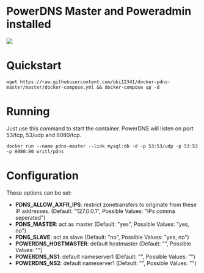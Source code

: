 PowerDNS Master and Poweradmin installed
===========
[![](https://badge.imagelayers.io/writl/unbound:latest.svg)](https://imagelayers.io/?images=writl/pdns:latest 'Get your own badge on imagelayers.io')

# Quickstart

```wget https://raw.githubusercontent.com/obi12341/docker-pdns-master/master/docker-compose.yml && docker-compose up -d```

# Running

Just use this command to start the container. PowerDNS will listen on port 53/tcp, 53/udp and 8080/tcp.

```docker run --name pdns-master --link mysql:db -d -p 53:53/udp -p 53:53 -p 8080:80 writl/pdns```

# Configuration
These options can be set:

- **PDNS_ALLOW_AXFR_IPS**: restrict zonetransfers to originate from these IP addresses. (Default: "127.0.0.1", Possible Values: "IPs comma seperated")
- **PDNS_MASTER**: act as master (Default: "yes", Possible Values: "yes, no")
- **PDNS_SLAVE**: act as slave (Default: "no", Possible Values: "yes, no")
- **POWERDNS_HOSTMASTER**: default hostmaster (Default: "", Possible Values: "<email>")
- **POWERDNS_NS1**: default nameserver1 (Default: "", Possible Values: "<domain>")
- **POWERDNS_NS2**: default nameserver1 (Default: "", Possible Values: "<domain>")
